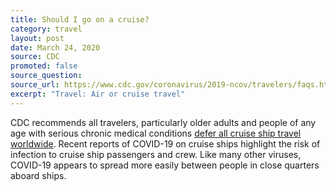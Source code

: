 ```yaml
---
title: Should I go on a cruise?
category: travel
layout: post
date: March 24, 2020
source: CDC
promoted: false
source_question: 
source_url: https://www.cdc.gov/coronavirus/2019-ncov/travelers/faqs.html#air-cruise-travel
excerpt: "Travel: Air or cruise travel"
---
```


CDC recommends all travelers, particularly older adults and people of any age with serious chronic medical conditions [defer all cruise ship travel worldwide](https://wwwnc.cdc.gov/travel/notices/warning/coronavirus-cruise-ship). Recent reports of COVID-19 on cruise ships highlight the risk of infection to cruise ship passengers and crew. Like many other viruses, COVID-19 appears to spread more easily between people in close quarters aboard ships.
